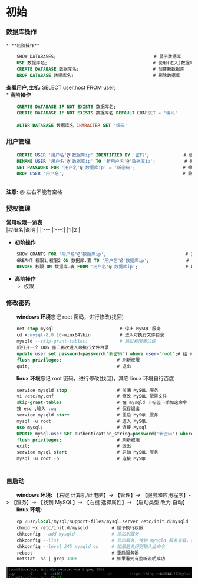 # 初始
### 数据库操作
    * **初阶操作**
```sql
    SHOW DATABASES;                                     # 显示数据库
    USE 数据库名;                                        # 使用(进入)数据库
    CREATE DATABASE 数据库名;                            # 创建新数据库
    DROP DATABASE 数据库名;                              # 删除数据库
```
**查看用户,主机:** SELECT user,host FROM user;      
    * **高阶操作**


```sql
    CREATE DATABASE IF NOT EXISTS 数据库名;                                # 创建数据库如果该库不存在
    CREATE DATABASE IF NOT EXISTS 数据库名 DEFAULT CHARSET = '编码'        # 创建数据库并指明编码
    
    ALTER DATABASE 数据库名 CHARACTER SET '编码'                            # 修改编码
```



### 用户管理


```sql
    CREATE USER '用户名'@'数据库ip' IDENTIFIED BY '密码';             # 创建新用户
    RENAME USER '用户名'@'数据库ip' TO '新用户名'@'数据库ip';           # 修改用户
    SET PASSWORD FOR '用户名'@'数据库ip' = '新密码';                  # 修改密码
    DROP USER '用户名';                                             # 删除用户
    

```
**注意:** @ 左右不能有空格
### 授权管理
**常用权限一览表**  
|权限名|说明  |
|:---:|:---:|
|1    |2    |

* **初阶操作**

```sql
    SHOW GRANTS FOR '用户名'@'数据库ip';                              # 查看用户权限
    GREANT 权限1,权限2 ON 数据库.表 TO '用户名'@'数据库ip';              # 授权
    REVOKE 权限 ON 数据库.表 FROM '用户名'@'数据库ip';                  # 取消权限
```
* **高阶操作**
    * 权限  
   
    




### 修改密码
&emsp;&emsp;**windows 环境**忘记 root 密码，进行修改(找回)

```sql
    net stop mysql                         # 停止 MySQL 服务
    cd x:mysql-8.0.16-winx64\bin           # 进入可执行文件目录
    mysqld --skip-grant-tables;            # 跳过权限表认证
    新打开一个 DOS 窗口再次进入可执行文件目录
    update user set password=password("新密码") where user="root";# 给 root 设置新密码
    flush privileges;                     # 刷新权限
    quit;                                 # 退出
```
&emsp;&emsp;**linux 环境**忘记 root 密码，进行修改(找回)，其它 linux 环境自行百度

```sql
    service mysqld stop                   # 关闭 MySQL 服务
    vi /etc/my.cnf                        # 修改 MySQL 配置文件
    skip-grant-tables                     # 在 mysqld 下标签下添加这命令
    按 esc ,输入 :wq                       # 保存退出
    service mysqld start                  # 重启 MySQL 服务
    mysql -u root                         # 进入 MySQL
    use mysql;                            # 连接 Mysql
    UPDATE mysql.user SET authentication_string=password('新密码') where user='root';    # 修改密码
    flush privileges;                     # 刷新权限
    exit;                                 # 退出
    service mysql start                   # 启动 MySQL 服务
    mysql -u root -p                      # 连接 MySQL
    
```
### 自启动
&emsp;&emsp;**windows 环境:** 【右键 计算机/此电脑】-> 【管理】-> 【服务和应用程序】-> 【服务】-> 【找到 MySQL】-> 【右键 选择属性】-> 【启动类型 改为 自动】
&emsp;&emsp;**linux 环境:**
```sql
    cp /usr/local/mysql/support-files/mysql.server /etc/init.d/mysqld            # 拷贝并重命名
    chmod +x /etc/init.d/mysqld         # 赋予执行权限
    chkconfig --add mysqld              # 添加到服务
    chkconfig --list                    # 显示服务，找到 mysqld 服务查看，如果 3、4、5 是on/开启即成功
    chkconfig --level 345 mysqld on     # 如果是关闭则输入此命令
    reboot                              # 重启服务器
    netstat -na | grep 3306             # 如果看到有监听说明成功
```
![](/assets/20180702190816838.png)




















